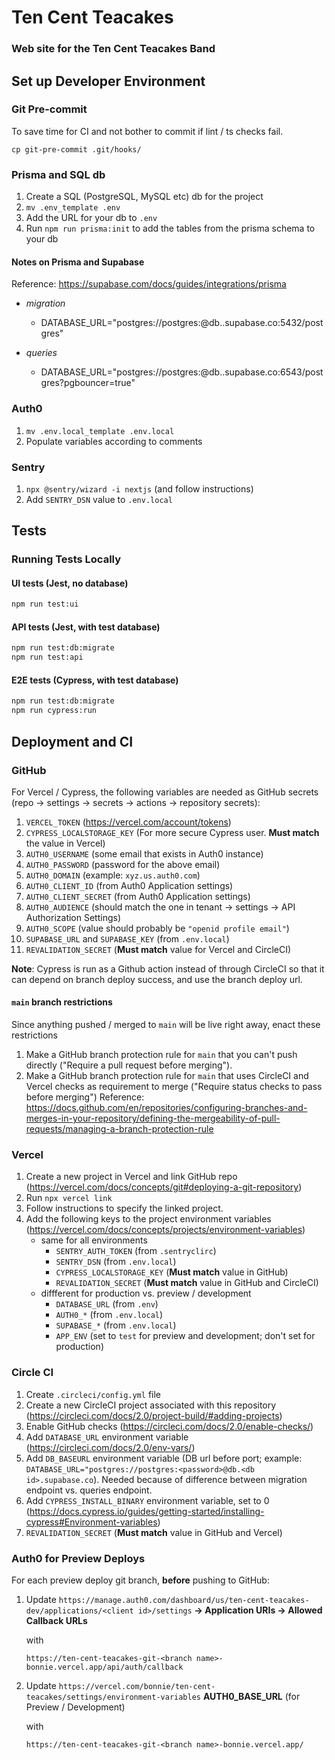 # Ten Cent Teacakes

### Web site for the Ten Cent Teacakes Band

## Set up Developer Environment

### Git Pre-commit

To save time for CI and not bother to commit if lint / ts checks fail.

`cp git-pre-commit .git/hooks/`

### Prisma and SQL db

1. Create a SQL (PostgreSQL, MySQL etc) db for the project
1. `mv .env_template .env`
1. Add the URL for your db to `.env`
1. Run `npm run prisma:init` to add the tables from the prisma schema to your db

#### Notes on Prisma and Supabase

Reference: https://supabase.com/docs/guides/integrations/prisma

- _migration_

  - DATABASE_URL="postgres://postgres:<password>@db.<db id>.supabase.co:5432/postgres"

- _queries_
  - DATABASE_URL="postgres://postgres:<password>@db.<db id>.supabase.co:6543/postgres?pgbouncer=true"

### Auth0

1. `mv .env.local_template .env.local`
1. Populate variables according to comments

### Sentry

1. `npx @sentry/wizard -i nextjs` (and follow instructions)
1. Add `SENTRY_DSN` value to `.env.local`

## Tests

### Running Tests Locally

#### UI tests (Jest, no database)

```bash
npm run test:ui
```

#### API tests (Jest, with test database)

```bash
npm run test:db:migrate
npm run test:api
```

#### E2E tests (Cypress, with test database)

```bash
npm run test:db:migrate
npm run cypress:run
```

## Deployment and CI

### GitHub

For Vercel / Cypress, the following variables are needed as GitHub secrets (repo -> settings -> secrets -> actions -> repository secrets):

1. `VERCEL_TOKEN` (https://vercel.com/account/tokens)
1. `CYPRESS_LOCALSTORAGE_KEY` (For more secure Cypress user. **Must match** the value in Vercel)
1. `AUTH0_USERNAME` (some email that exists in Auth0 instance)
1. `AUTH0_PASSWORD` (password for the above email)
1. `AUTH0_DOMAIN` (example: `xyz.us.auth0.com`)
1. `AUTH0_CLIENT_ID` (from Auth0 Application settings)
1. `AUTH0_CLIENT_SECRET` (from Auth0 Application settings)
1. `AUTH0_AUDIENCE` (should match the one in tenant -> settings -> API Authorization Settings)
1. `AUTH0_SCOPE` (value should probably be `"openid profile email"`)
1. `SUPABASE_URL` and `SUPABASE_KEY` (from `.env.local`)
1. `REVALIDATION_SECRET` (**Must match** value for Vercel and CircleCI)

**Note**: Cypress is run as a Github action instead of through CircleCI so that it can depend on branch deploy success, and use the branch deploy url.

#### `main` branch restrictions

Since anything pushed / merged to `main` will be live right away, enact these restrictions

1. Make a GitHub branch protection rule for `main` that you can't push directly ("Require a pull request before merging").
1. Make a GitHub branch protection rule for `main` that uses CircleCI and Vercel checks as requirement to merge ("Require status checks to pass before merging")
   Reference: https://docs.github.com/en/repositories/configuring-branches-and-merges-in-your-repository/defining-the-mergeability-of-pull-requests/managing-a-branch-protection-rule

### Vercel

1. Create a new project in Vercel and link GitHub repo (https://vercel.com/docs/concepts/git#deploying-a-git-repository)
1. Run `npx vercel link`
1. Follow instructions to specify the linked project.
1. Add the following keys to the project environment variables (https://vercel.com/docs/concepts/projects/environment-variables)
   - same for all environments
     - `SENTRY_AUTH_TOKEN` (from `.sentryclirc`)
     - `SENTRY_DSN` (from `.env.local`)
     - `CYPRESS_LOCALSTORAGE_KEY` (**Must match** value in GitHub)
     - `REVALIDATION_SECRET` (**Must match** value in GitHub and CircleCI)
   - diffferent for production vs. preview / development
     - `DATABASE_URL` (from `.env`)
     - `AUTH0_*` (from `.env.local`)
     - `SUPABASE_*` (from `.env.local`)
     - `APP_ENV` (set to `test` for preview and development; don't set for production)

### Circle CI

1. Create `.circleci/config.yml` file
1. Create a new CircleCI project associated with this repository (https://circleci.com/docs/2.0/project-build/#adding-projects)
1. Enable GitHub checks (https://circleci.com/docs/2.0/enable-checks/)
1. Add `DATABASE_URL` environment variable (https://circleci.com/docs/2.0/env-vars/)
1. Add `DB_BASEURL` environment variable (DB url before port; example: `DATABASE_URL="postgres://postgres:<password>@db.<db id>.supabase.co`). Needed because of difference between migration endpoint vs. queries endpoint.
1. Add `CYPRESS_INSTALL_BINARY` environment variable, set to 0 (https://docs.cypress.io/guides/getting-started/installing-cypress#Environment-variables)
1. `REVALIDATION_SECRET` (**Must match** value in GitHub and Vercel)

### Auth0 for Preview Deploys

For each preview deploy git branch, **before** pushing to GitHub:

1. Update `https://manage.auth0.com/dashboard/us/ten-cent-teacakes-dev/applications/<client id>/settings` **-> Application URIs -> Allowed Callback URLs**

   with

   `https://ten-cent-teacakes-git-<branch name>-bonnie.vercel.app/api/auth/callback`

1. Update `https://vercel.com/bonnie/ten-cent-teacakes/settings/environment-variables` **AUTH0_BASE_URL** (for Preview / Development)

   with

   `https://ten-cent-teacakes-git-<branch name>-bonnie.vercel.app/`
